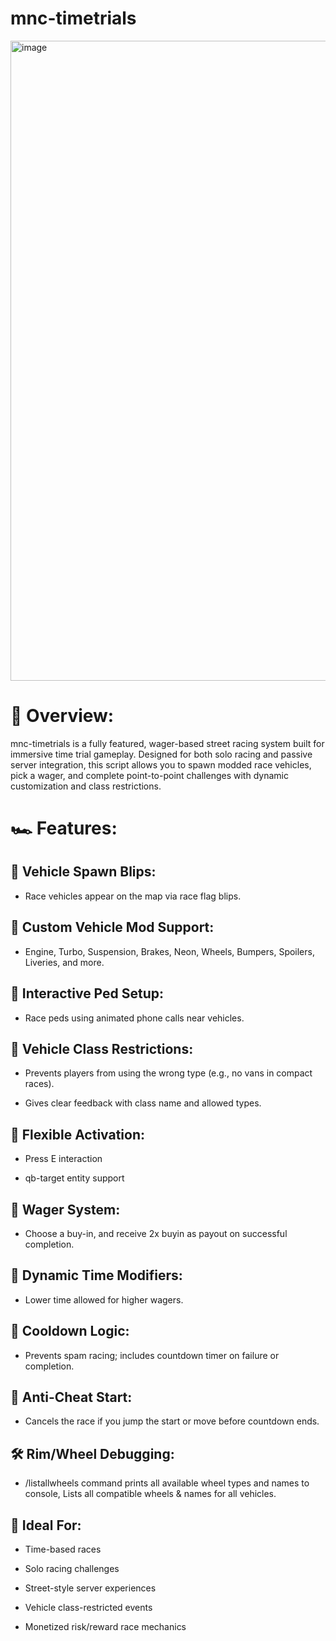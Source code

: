 # mnc-timetrials
<img width="1024" height="1024" alt="image" src="https://github.com/user-attachments/assets/4dc19d64-6bcb-4264-ae2a-652fdac64034" />


# 🎯 Overview:
mnc-timetrials is a fully featured, wager-based street racing system built for immersive time trial gameplay. Designed for both solo racing and passive server integration, this script allows you to spawn modded race vehicles, pick a wager, and complete point-to-point challenges with dynamic customization and class restrictions.


# 🏎️ Features:

## 🎯 Vehicle Spawn Blips: 

- Race vehicles appear on the map via race flag blips.

## 🎯 Custom Vehicle Mod Support:

- Engine, Turbo, Suspension, Brakes, Neon, Wheels, Bumpers, Spoilers, Liveries, and more.

## 🎯 Interactive Ped Setup: 

- Race peds using animated phone calls near vehicles.

## 🎯 Vehicle Class Restrictions:

- Prevents players from using the wrong type (e.g., no vans in compact races).

- Gives clear feedback with class name and allowed types.

## 🎯 Flexible Activation:

- Press E interaction

- qb-target entity support

## 🎯 Wager System:

- Choose a buy-in, and receive 2x buyin as payout on successful completion.

## 🎯 Dynamic Time Modifiers:

- Lower time allowed for higher wagers.

## 🎯 Cooldown Logic:

- Prevents spam racing; includes countdown timer on failure or completion.

## 🎯 Anti-Cheat Start:

- Cancels the race if you jump the start or move before countdown ends.



## 🛠️ Rim/Wheel Debugging:

- /listallwheels command prints all available wheel types and names to console, Lists all compatible wheels & names for all vehicles.



## 🧠 Ideal For:
- Time-based races

- Solo racing challenges

- Street-style server experiences

- Vehicle class-restricted events

- Monetized risk/reward race mechanics
